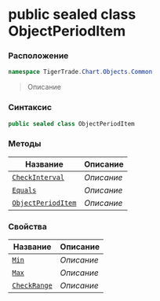 
# public sealed class ObjectPeriodItem
### Расположение
```csharp
namespace TigerTrade.Chart.Objects.Common
```



> Описание

### Синтаксис
```csharp
public sealed class ObjectPeriodItem
```


### Методы
| Название | Описание |
| --- | --- |
| [`CheckInterval`](./ObjectPeriodItem.cs/Методы/CheckInterval.md) | *Описание* |
| [`Equals`](./ObjectPeriodItem.cs/Методы/Equals.md) | *Описание* |
| [`ObjectPeriodItem`](./ObjectPeriodItem.cs/Методы/ObjectPeriodItem.md) | *Описание* |

### Свойства
| Название | Описание |
| --- | --- |
| [`Min`](./ObjectPeriodItem.cs/Свойства/Min.md) | *Описание* |
| [`Max`](./ObjectPeriodItem.cs/Свойства/Max.md) | *Описание* |
| [`CheckRange`](./ObjectPeriodItem.cs/Свойства/CheckRange.md) | *Описание* |




